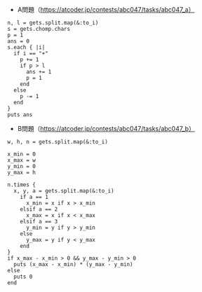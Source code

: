 - A問題（https://atcoder.jp/contests/abc047/tasks/abc047_a）
```
n, l = gets.split.map(&:to_i)
s = gets.chomp.chars
p = 1
ans = 0
s.each { |i|
  if i == "+"
    p += 1
    if p > l
      ans += 1
      p = 1
    end
  else
    p -= 1
  end
}
puts ans
```

- B問題（https://atcoder.jp/contests/abc047/tasks/abc047_b）
```
w, h, n = gets.split.map(&:to_i)

x_min = 0
x_max = w
y_min = 0
y_max = h

n.times {
  x, y, a = gets.split.map(&:to_i)
    if a == 1
      x_min = x if x > x_min
    elsif a == 2
      x_max = x if x < x_max
    elsif a == 3
      y_min = y if y > y_min
    else
      y_max = y if y < y_max
    end
}
if x_max - x_min > 0 && y_max - y_min > 0
  puts (x_max - x_min) * (y_max - y_min)
else
  puts 0
end
```
